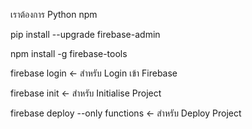 เราต้องการ
Python
npm

pip install --upgrade firebase-admin

npm install -g firebase-tools

firebase login <- สำหรับ Login เข้า Firebase

firebase init <- สำหรับ Initialise Project

firebase deploy --only functions  <- สำหรับ Deploy Project
